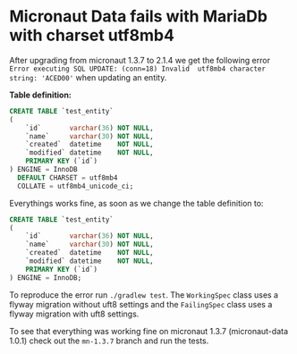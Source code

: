 # Micronaut Data fails with MariaDb with charset utf8mb4

After upgrading from micronaut 1.3.7 to 2.1.4 we get the following error `Error executing SQL UPDATE: (conn=18) Invalid 
utf8mb4 character string: 'ACED00'` when updating an entity.  

**Table definition:**
```sql
CREATE TABLE `test_entity`
(
    `id`       varchar(36) NOT NULL,
    `name`     varchar(30) NOT NULL,
    `created`  datetime    NOT NULL,
    `modified` datetime    NOT NULL,
    PRIMARY KEY (`id`)
) ENGINE = InnoDB
  DEFAULT CHARSET = utf8mb4
  COLLATE = utf8mb4_unicode_ci;
```

Everythings works fine, as soon as we change the table definition to:

```sql
CREATE TABLE `test_entity`
(
    `id`       varchar(36) NOT NULL,
    `name`     varchar(30) NOT NULL,
    `created`  datetime    NOT NULL,
    `modified` datetime    NOT NULL,
    PRIMARY KEY (`id`)
) ENGINE = InnoDB;
```

To reproduce the error run `./gradlew test`. The `WorkingSpec` class uses a flyway migration without uft8 settings and
the `FailingSpec` class uses a flyway migration with uft8 settings.

To see that everything was working fine on micronaut 1.3.7 (micronaut-data 1.0.1) check out the `mn-1.3.7` branch and run
the tests.
